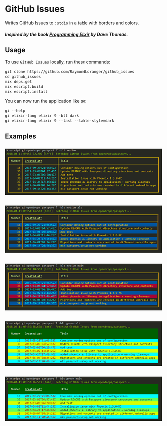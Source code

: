 # GitHub Issues

Writes GitHub Issues to `:stdio` in a table with borders and colors.

##### Inspired by the book [Programming Elixir](https://pragprog.com/book/elixir16/programming-elixir-1-6) by Dave Thomas.

## Usage

To use `GitHub Issues` locally, run these commands:

```
git clone https://github.com/RaymondLoranger/github_issues
cd github_issues
mix deps.get
mix escript.build
mix escript.install
```

You can now run the application like so:

```
gi --help
gi elixir-lang elixir 9 -blt dark
gi elixir-lang elixir 9 --last --table-style=dark
```

## Examples
## ![medium](images/medium.png)
## ![medium_alt](images/medium_alt.png)
## ![medium_mult](images/medium_mult.png)
## ![green_alt](images/green_alt.png)
## ![green_mult](images/green_mult.png)
